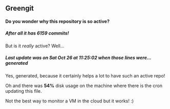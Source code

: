 ## Greengit

#### Do you wonder why this repository is so active?

##### After all it has 6159 commits!

But is it *really* active? Well...

##### Last update was on Sat Oct 26 at 11:25:02 when those lines were... generated

Yes, generated, because it certainly helps a lot to have such an active repo!

Oh and there was **54%** disk usage on the machine
where there is the cron updating this file.

Not the best way to monitor a VM in the cloud but it works! :)
